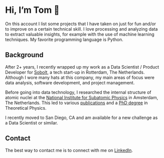 # Hi, I’m Tom 👋

On this account I list some projects that I have taken on just for fun and/or to improve on a certain technical skill. I love processing and analyzing data to extract valuable insights, for example with the use of machine learning techniques. My favorite programming language is Python.

## Background

After 2+ years, I recently wrapped up my work as a Data Scientist / Product Developer for [Sobolt](https://www.sobolt.com/), a tech start-up in Rotterdam, The Netherlands. Although I wore many hats at this company, my main areas of focus were data analysis, software development, and project management.

Before going into data technology, I researched the internal structure of atomic nuclei at the [National Institute for Subatomic Physics](https://www.nikhef.nl/en/) in Amsterdam, The Netherlands. This led to various [publications](https://inspirehep.net/authors/1257922?ui-citation-summary=true) and a [PhD degree](https://research.rug.nl/en/publications/mapping-the-internal-structure-of-hadrons-through-color-and-spin-) in Theoretical Physics.

I recently moved to San Diego, CA and am available for a new challenge as a Data Scientist or similar.

## Contact

The best way to contact me is to connect with me on [LinkedIn](https://www.linkedin.com/in/tvdaal/).

